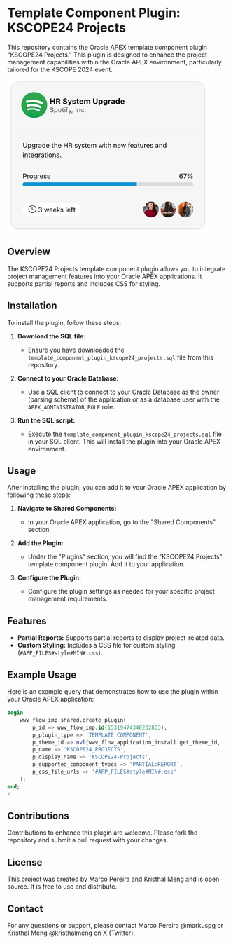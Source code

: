 # Template Component Plugin: KSCOPE24 Projects

This repository contains the Oracle APEX template component plugin "KSCOPE24 Projects." This plugin is designed to enhance the project management capabilities within the Oracle APEX environment, particularly tailored for the KSCOPE 2024 event.

![Alt text](https://github.com/Markuspg1/Oracle-Apex-Template-Component-Project-Management/blob/main/sample.png?raw=true "Title")

## Overview

The KSCOPE24 Projects template component plugin allows you to integrate project management features into your Oracle APEX applications. It supports partial reports and includes CSS for styling.

## Installation

To install the plugin, follow these steps:

1. **Download the SQL file:**
   - Ensure you have downloaded the `template_component_plugin_kscope24_projects.sql` file from this repository.

2. **Connect to your Oracle Database:**
   - Use a SQL client to connect to your Oracle Database as the owner (parsing schema) of the application or as a database user with the `APEX_ADMINISTRATOR_ROLE` role.

3. **Run the SQL script:**
   - Execute the `template_component_plugin_kscope24_projects.sql` file in your SQL client. This will install the plugin into your Oracle APEX environment.

## Usage

After installing the plugin, you can add it to your Oracle APEX application by following these steps:

1. **Navigate to Shared Components:**
   - In your Oracle APEX application, go to the "Shared Components" section.

2. **Add the Plugin:**
   - Under the "Plugins" section, you will find the "KSCOPE24 Projects" template component plugin. Add it to your application.

3. **Configure the Plugin:**
   - Configure the plugin settings as needed for your specific project management requirements.

## Features

- **Partial Reports:** Supports partial reports to display project-related data.
- **Custom Styling:** Includes a CSS file for custom styling (`#APP_FILES#style#MIN#.css`).

## Example Usage

Here is an example query that demonstrates how to use the plugin within your Oracle APEX application:

```sql
begin
    wwv_flow_imp_shared.create_plugin(
        p_id => wwv_flow_imp.id(15319474348202833),
        p_plugin_type => 'TEMPLATE COMPONENT',
        p_theme_id => nvl(wwv_flow_application_install.get_theme_id, ''),
        p_name => 'KSCOPE24_PROJECTS',
        p_display_name => 'KSCOPE24-Projects',
        p_supported_component_types => 'PARTIAL:REPORT',
        p_css_file_urls => '#APP_FILES#style#MIN#.css'
    );
end;
/
```

## Contributions

Contributions to enhance this plugin are welcome. Please fork the repository and submit a pull request with your changes.

## License

This project was created by Marco Pereira and Kristhal Meng and is open source. It is free to use and distribute.

## Contact

For any questions or support, please contact Marco Pereira @markuspg or Kristhal Meng @kristhalmeng on X (Twitter).
